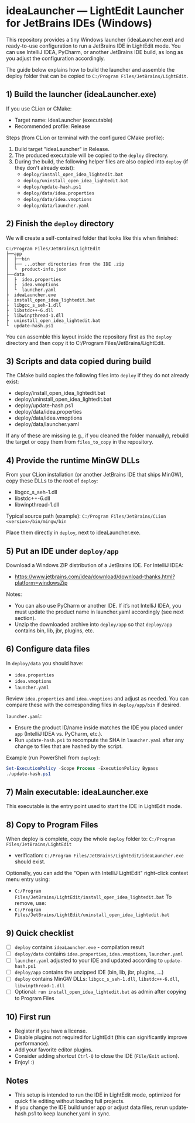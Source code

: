 # ideaLauncher — LightEdit Launcher for JetBrains IDEs (Windows)

This repository provides a tiny Windows launcher (ideaLauncher.exe) and ready-to-use configuration to run a JetBrains
IDE in LightEdit mode. You can use IntelliJ IDEA, PyCharm, or another JetBrains IDE build, as long as you adjust the
configuration accordingly.

The guide below explains how to build the launcher and assemble the deploy folder that can be copied to
`C:/Program Files/JetBrains/LightEdit`.

## 1) Build the launcher (ideaLauncher.exe)

If you use CLion or CMake:

- Target name: ideaLauncher (executable)
- Recommended profile: Release

Steps (from CLion or terminal with the configured CMake profile):

1. Build target "ideaLauncher" in Release.
2. The produced executable will be copied to the `deploy` directory.
3. During the build, the following helper files are also copied into `deploy` (if they don't already exist):
    - `deploy/install_open_idea_lightedit.bat`
    - `deploy/uninstall_open_idea_lightedit.bat`
    - `deploy/update-hash.ps1`
    - `deploy/data/idea.properties`
    - `deploy/data/idea.vmoptions`
    - `deploy/data/launcher.yaml`

## 2) Finish the `deploy` directory

We will create a self-contained folder that looks like this when finished:

```plaintext
C:/Program Files/JetBrains/LightEdit
├──app
│  ├──bin
│  ├── ...other directories from the IDE .zip
│  └  product-info.json
├──data
│  ├  idea.properties
│  ├  idea.vmoptions
│  └  launcher.yaml
├  ideaLauncher.exe
├  install_open_idea_lightedit.bat
├  libgcc_s_seh-1.dll
├  libstdc++-6.dll
├  libwinpthread-1.dll
├  uninstall_open_idea_lightedit.bat
└  update-hash.ps1
```

You can assemble this layout inside the repository first as the `deploy` directory and then copy it to C:/Program
Files/JetBrains/LightEdit.

## 3) Scripts and data copied during build

The CMake build copies the following files into `deploy` if they do not already exist:

- deploy/install_open_idea_lightedit.bat
- deploy/uninstall_open_idea_lightedit.bat
- deploy/update-hash.ps1
- deploy/data/idea.properties
- deploy/data/idea.vmoptions
- deploy/data/launcher.yaml

If any of these are missing (e.g., if you cleaned the folder manually), rebuild the target or copy them from
`files_to_copy` in the repository.

## 4) Provide the runtime MinGW DLLs

From your CLion installation (or another JetBrains IDE that ships MinGW), copy these DLLs to the root of `deploy`:

- libgcc_s_seh-1.dll
- libstdc++-6.dll
- libwinpthread-1.dll

Typical source path (example):
`C:/Program Files/JetBrains/CLion <version>/bin/mingw/bin`

Place them directly in `deploy`, next to ideaLauncher.exe.

## 5) Put an IDE under `deploy/app`

Download a Windows ZIP distribution of a JetBrains IDE. For IntelliJ IDEA:

- https://www.jetbrains.com/idea/download/download-thanks.html?platform=windowsZip

Notes:

- You can also use PyCharm or another IDE. If it’s not IntelliJ IDEA, you must update the product name in launcher.yaml
  accordingly (see next section).
- Unzip the downloaded archive into `deploy/app` so that `deploy/app` contains bin, lib, jbr, plugins, etc.

## 6) Configure data files

In `deploy/data` you should have:

- `idea.properties`
- `idea.vmoptions`
- `launcher.yaml`

Review `idea.properties` and `idea.vmoptions` and adjust as needed. You can compare these with the corresponding files
in `deploy/app/bin` if desired.

`launcher.yaml`:

- Ensure the product ID/name inside matches the IDE you placed under `app` (IntelliJ IDEA vs. PyCharm, etc.).
- Run `update-hash.ps1` to recompute the SHA in `launcher.yaml` after any change to files that are hashed by
  the script.

Example (run PowerShell from `deploy`):

```powershell
Set-ExecutionPolicy -Scope Process -ExecutionPolicy Bypass
./update-hash.ps1
```

## 7) Main executable: ideaLauncher.exe

This executable is the entry point used to start the IDE in LightEdit mode.

## 8) Copy to Program Files

When deploy is complete, copy the whole `deploy` folder to:
`C:/Program Files/JetBrains/LightEdit`

- verification: `C:/Program Files/JetBrains/LightEdit/ideaLauncher.exe` should exist.

Optionally, you can add the "Open with IntelliJ LightEdit" right-click context menu entry using:

- `C:/Program Files/JetBrains/LightEdit/install_open_idea_lightedit.bat`
  To remove, use:
- `C:/Program Files/JetBrains/LightEdit/uninstall_open_idea_lightedit.bat`

## 9) Quick checklist

- [ ] `deploy` contains `ideaLauncher.exe` - compilation result
- [ ] `deploy/data` contains `idea.properties`, `idea.vmoptions`, `launcher.yaml`
- [ ] `launcher.yaml` adjusted to your IDE and updated according to `update-hash.ps1`
- [ ] `deploy/app` contains the unzipped IDE (bin, lib, jbr, plugins, ...)
- [ ] `deploy` contains MinGW DLLs: `libgcc_s_seh-1.dll`, `libstdc++-6.dll`, `libwinpthread-1.dll`
- [ ] Optional: `run install_open_idea_lightedit.bat` as admin after copying to Program Files

## 10) First run

- Register if you have a license.
- Disable plugins not required for LightEdit (this can significantly improve performance).
- Add your favorite editor plugins.
- Consider adding shortcut `Ctrl-Q` to close the IDE (`File/Exit` action).
- Enjoy! :)

## Notes

- This setup is intended to run the IDE in LightEdit mode, optimized for quick file editing without loading full
  projects.
- If you change the IDE build under app or adjust data files, rerun update-hash.ps1 to keep launcher.yaml in sync.
